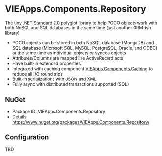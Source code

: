 # VIEApps.Components.Repository
The tiny .NET Standard 2.0 polyglot library to help POCO objects work with both NoSQL and SQL databases in the same time (just another ORM-ish library)
- POCO objects can be stored in both NoSQL database (MongoDB) and SQL database (Microsoft SQL, MySQL, PostgreSQL, Oracle, and ODBC) at the same time as individual objects or synced objects
- Attributes/Columns are mapped like ActiveRecord acts
- Have built-in extended properties
- Integrated with caching component [VIEApps.Components.Caching](https://github.com/vieapps/Components.Caching) to reduce all I/O round trips
- Built-in serializations with JSON and XML
- Fully async with distributed transactions supported (SQL)
## NuGet
- Package ID: VIEApps.Components.Repository
- Details: https://www.nuget.org/packages/VIEApps.Components.Repository/
## Configuration
TBD